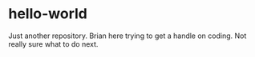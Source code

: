 # hello-world
Just another repository.
Brian here trying to get a handle on coding.
Not really sure what to do next.
